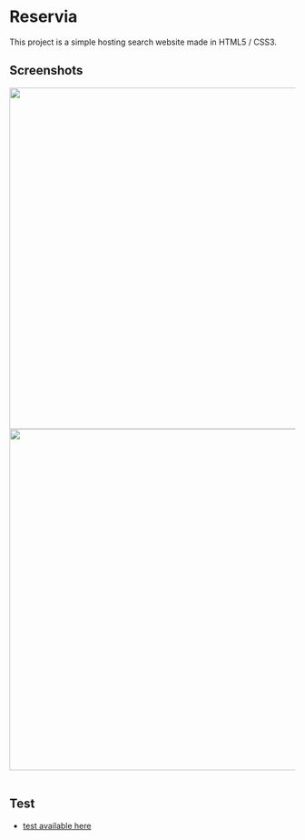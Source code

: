 # Reservia

This project is a simple hosting search website made in HTML5 / CSS3.

## Screenshots

<div align="center">
    <img src="https://github.com/julienlechat/ohmyfood-food-site-mobile/blob/main/screenshots/index.png?raw=true" height="600px"</img>
    <img height="0" width="8px">
    <img src="https://github.com/julienlechat/ohmyfood-food-site-mobile/blob/main/screenshots/plats.png?raw=true" height="600px"</img>
</div><br />


## Test

- [test available here](https://julienlechat.github.io/ohmyfood-food-site-mobile/index.html)
